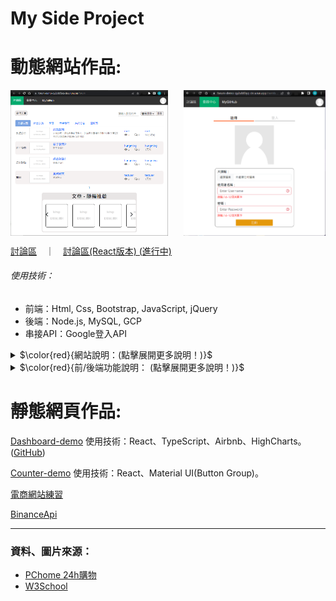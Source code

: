 # My Side Project
  <h1>動態網站作品:</h1>
  <div style="display: flex; justify-content: space-between;">
    <img src="https://github.com/Ming-HC/Side_Project_Demo/blob/80b4cda9e8cfb934f8fa440790b9303db8dabbc0/forum_index.png" alt="forum_index_image" style="width: 50%;" />
    <img src="https://github.com/Ming-HC/Side_Project_Demo/blob/542217121c587f8c51f5830610f06df68ddd5047/login.png" alt="login_page_image" style="width: 45%;" />
  </div>
  <p><a href="https://ejs.mingspace.website/">討論區</a>　｜　<a href="https://react.mingspace.website/forum">討論區(React版本) (進行中)</a></p>
  <h6>使用技術：</h6>
  <ul>
   <li>前端：Html, Css, Bootstrap, JavaScript, jQuery</li>
   <li>後端：Node.js, MySQL, GCP</li>
   <li>串接API：Google登入API</li>
  </ul>
  <details><summary>$\color{red}{網站說明：(點擊展開更多說明！)}$</summary>
  <ul>
    <li>功能說明：網站會員註冊登入，討論區文章增查修刪/分類/分頁(20筆/頁)/瀏覽數/回覆數/最新回覆</li>
    <li>討論區React版本說明：目前正將原本作品使用ejs的部分改為使用前端React，並為前後端分離，原版本設定Node.js cors後React版本串接原版本api取得資料，React版本尚未完成，部分頁面及功能可能無法正常運行。</li>
    <li>提供測試會員供登入使用，使用者名稱：testuser，密碼：testuser。也可自行註冊。</li>
    <li>此作品為於台中資展國際前端工程師班的結訓團體專題，將個人負責部分的網站會員註冊登入和討論區部署於GCP，做持續維護及延伸。</li>
    <li><a href="https://github.com/Ming-HC/MFEE35_finally_project">台中資展國際前端工程師班結訓團體專題GitHub</a> (經團隊討論皆同意後改為公開)</li>
  </ul>
  </details>
  <details><summary>$\color{red}{前/後端功能說明： (點擊展開更多說明！)}$</summary>
  <h6>前端功能：</h6>
  <ul>
    <li>會員註冊使用正則表達式偵測輸入的內容</li>
    <li>會員註冊登入前端送出前將密碼使用base64加密再送出</li>
    <li>上傳圖片即時顯示</li>
    <li>討論區上傳多張來源路徑不同的圖片</li>
  </ul>
  <h6>後端功能：</h6>
  <ul>
    <li>使用Node.js ejs於渲染前端網頁</li>
    <li>使用Node.js express-session於會員登入功能</li>
    <li>使用Node.js crypto於會員密碼/Google token，加密後儲存進資料庫</li>
    <li>使用Node.js multer於網站上傳圖片</li>
    <li>使用Node.js fs於延伸上傳圖片自定義名稱</li>
    <li>使用Node.js express.Router分割server.js檔方便管理</li>
    <li>部分api url使用正則表達式處理</li>
  </ul>
  </details>
  <h1>靜態網頁作品:</h1>
    <p></p><a href="https://demo.mingspace.website/">Dashboard-demo</a> 使用技術：React、TypeScript、Airbnb、HighCharts。(<a href="https://github.com/Ming-HC/Dashboard-demo">GitHub</a>)</p>
    <p><a href="https://github.com/Ming-HC/Counter-demo">Counter-demo</a> 使用技術：React、Material UI(Button Group)。</p>
    <p><a href="https://ming-hc.github.io/Side_Project_Demo/MFEE35_StaticProject/">電商網站練習</a></p>
    <p><a href="https://ming-hc.github.io/BinanceApi/">BinanceApi</a></p>
<!--     <div style="display: flex; justify-content: space-between;">
      <img src="https://github.com/Ming-HC/Side_Project_Demo/blob/8d9a17d0e5f3d5b17abb3b9c5397b583a2a924f5/3CHouse.png" alt="3CHouse.png" style="width: 50%;" />
      <img src="https://github.com/Ming-HC/Side_Project_Demo/blob/1005c437f833d50a02779bd61eaee2a46a04aa81/binanceapi.png" alt="binanceapi.png" style="width: 49%;" />
    </div> -->
    
  <hr />
  <h3>資料、圖片來源：</h3>
  <ul>
    <li><a href="https://24h.pchome.com.tw/">PChome 24h購物</a></li>
    <li><a href="https://www.w3schools.com/">W3School</a></li>
  </ul>
